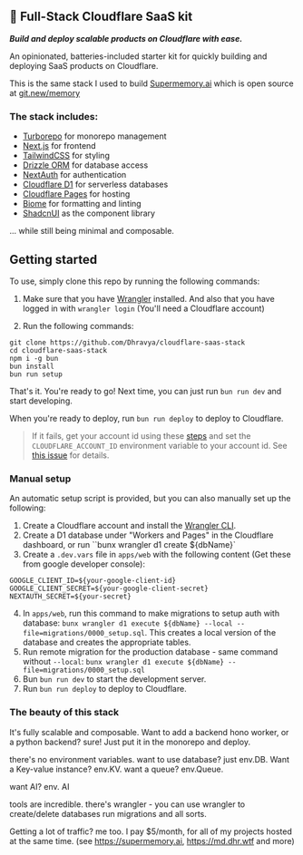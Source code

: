 ## 🚀 Full-Stack Cloudflare SaaS kit

**_Build and deploy scalable products on Cloudflare with ease._**

An opinionated, batteries-included starter kit for quickly building and deploying SaaS products on Cloudflare.

This is the same stack I used to build [Supermemory.ai](https://Supermemory.ai) which is open source at [git.new/memory](https://git.new/memory)

### The stack includes:
- [Turborepo](https://turbo.build/) for monorepo management
- [Next.js](https://nextjs.org/) for frontend
- [TailwindCSS](https://tailwindcss.com/) for styling
- [Drizzle ORM](https://orm.drizzle.team/) for database access
- [NextAuth](https://next-auth.js.org/) for authentication
- [Cloudflare D1](https://www.cloudflare.com/developer-platform/d1/) for serverless databases
- [Cloudflare Pages](https://pages.cloudflare.com/) for hosting
- [Biome](https://biomejs.dev/) for formatting and linting
- [ShadcnUI](https://shadcn.com/) as the component library

... while still being minimal and composable.

## Getting started

To use, simply clone this repo by running the following commands:

1. Make sure that you have [Wrangler](https://developers.cloudflare.com/workers/wrangler/install-and-update/#installupdate-wrangler) installed. And also that you have logged in with `wrangler login` (You'll need a Cloudflare account)

2. Run the following commands:
```
git clone https://github.com/Dhravya/cloudflare-saas-stack
cd cloudflare-saas-stack
npm i -g bun
bun install
bun run setup
```

That's it. You're ready to go! Next time, you can just run `bun run dev` and start developing.

When you're ready to deploy, run `bun run deploy` to deploy to Cloudflare.

> If it fails, get your account id using these [steps](https://github.com/Dhravya/cloudflare-saas-stack/issues/11#issuecomment-2246060464) and set the `CLOUDFLARE_ACCOUNT_ID` environment variable to your account id. See [this issue](https://github.com/Dhravya/cloudflare-saas-stack/issues/11) for details.

### Manual setup

An automatic setup script is provided, but you can also manually set up the following:

1. Create a Cloudflare account and install the [Wrangler CLI](https://developers.cloudflare.com/workers/wrangler/install-and-update/#installupdate-wrangler).
2. Create a D1 database under "Workers and Pages" in the Cloudflare dashboard, or run ``bunx wrangler d1 create ${dbName}`
3. Create a `.dev.vars` file in `apps/web` with the following content (Get these from google developer console):
```
GOOGLE_CLIENT_ID=${your-google-client-id}
GOOGLE_CLIENT_SECRET=${your-google-client-secret}
NEXTAUTH_SECRET=${your-secret}
```
4. In `apps/web`, run this command to make migrations to setup auth with database: `bunx wrangler d1 execute ${dbName} --local --file=migrations/0000_setup.sql`. This creates a local version of the database and creates the appropriate tables.
5. Run remote migration for the production database - same command without `--local`: `bunx wrangler d1 execute ${dbName} --file=migrations/0000_setup.sql`
6. Bun `bun run dev` to start the development server.
7. Run `bun run deploy` to deploy to Cloudflare.


### The beauty of this stack

It's fully scalable and composable. 
Want to add a backend hono worker, or a python backend? sure! Just put it in the monorepo and deploy. 

there's no environment variables.
want to use database? just env.DB. Want a Key-value instance? env.KV. want a queue? env.Queue.

want AI? env. AI

tools are incredible. there's wrangler - you can use wrangler to create/delete databases run migrations and all sorts.

Getting a lot of traffic? me too. I pay $5/month, for all of my projects hosted at the same time. (see https://supermemory.ai, https://md.dhr.wtf and more)
